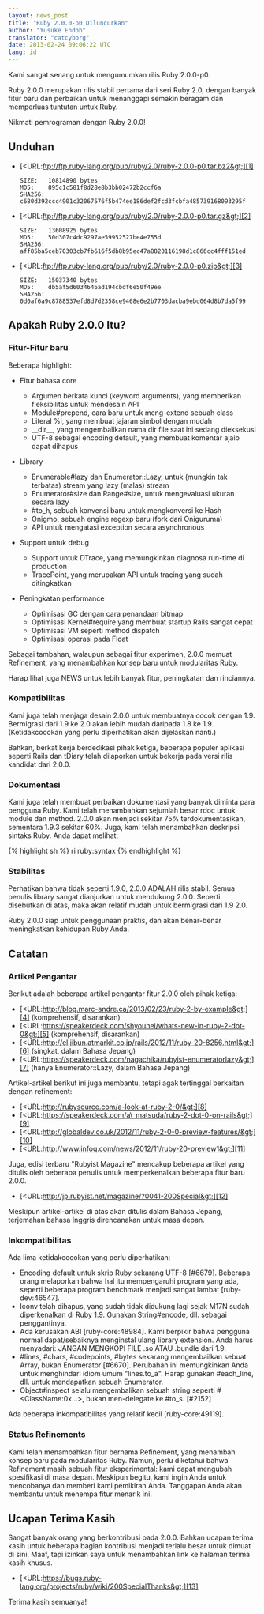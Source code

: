 ```yaml
---
layout: news_post
title: "Ruby 2.0.0-p0 Diluncurkan"
author: "Yusuke Endoh"
translator: "catcyborg"
date: 2013-02-24 09:06:22 UTC
lang: id
---
```


Kami sangat senang untuk mengumumkan rilis Ruby 2.0.0-p0.

Ruby 2.0.0 merupakan rilis stabil pertama dari seri Ruby 2.0, dengan banyak
fitur baru dan perbaikan untuk menanggapi semakin beragam
dan memperluas tuntutan untuk Ruby.

Nikmati pemrograman dengan Ruby 2.0.0!

## Unduhan

* [&lt;URL:ftp://ftp.ruby-lang.org/pub/ruby/2.0/ruby-2.0.0-p0.tar.bz2&gt;][1]

      SIZE:   10814890 bytes
      MD5:    895c1c581f8d28e8b3bb02472b2ccf6a
      SHA256: c680d392ccc4901c32067576f5b474ee186def2fcd3fcbfa485739168093295f

* [&lt;URL:ftp://ftp.ruby-lang.org/pub/ruby/2.0/ruby-2.0.0-p0.tar.gz&gt;][2]

      SIZE:   13608925 bytes
      MD5:    50d307c4dc9297ae59952527be4e755d
      SHA256: aff85ba5ceb70303cb7fb616f5db8b95ec47a8820116198d1c866cc4fff151ed

* [&lt;URL:ftp://ftp.ruby-lang.org/pub/ruby/2.0/ruby-2.0.0-p0.zip&gt;][3]

      SIZE:   15037340 bytes
      MD5:    db5af5d6034646ad194cbdf6e50f49ee
      SHA256: 0d0af6a9c8788537efd8d7d2358ce9468e6e2b7703dacba9ebd064d8b7da5f99

## Apakah Ruby 2.0.0 Itu?

### Fitur-Fitur baru


Beberapa highlight:

* Fitur bahasa core
  * Argumen berkata kunci (keyword arguments), yang memberikan fleksibilitas untuk mendesain API
  * Module#prepend, cara baru untuk meng-extend sebuah class
  * Literal %i, yang membuat jajaran simbol dengan mudah
  * \_\_dir\_\_, yang mengembalikan nama dir file saat ini sedang dieksekusi
  * UTF-8 sebagai encoding default, yang membuat komentar ajaib dapat dihapus

* Library
  * Enumerable#lazy dan Enumerator::Lazy, untuk (mungkin tak terbatas) stream yang lazy (malas)
    stream
  * Enumerator#size dan Range#size, untuk mengevaluasi ukuran secara lazy
  * \#to\_h, sebuah konvensi baru untuk mengkonversi ke Hash
  * Onigmo, sebuah engine regexp baru (fork dari Oniguruma)
  * API untuk mengatasi exception secara asynchronous

* Support untuk debug
  * Support untuk DTrace, yang memungkinkan diagnosa run-time di production
  * TracePoint, yang merupakan API untuk tracing yang sudah ditingkatkan

* Peningkatan performance
  * Optimisasi GC dengan cara penandaan bitmap
  * Optimisasi Kernel#require yang membuat startup Rails sangat cepat
  * Optimisasi VM seperti method dispatch
  * Optimisasi operasi pada Float

Sebagai tambahan, walaupun sebagai fitur experimen, 2.0.0 memuat Refinement, yang menambahkan
konsep baru untuk modularitas Ruby.

Harap lihat juga NEWS untuk lebih banyak fitur, peningkatan dan rinciannya.

### Kompatibilitas

Kami juga telah menjaga desain 2.0.0 untuk membuatnya cocok dengan 1.9. Bermigrasi dari 1.9 ke 2.0 akan lebih mudah daripada 1.8 ke 1.9. (Ketidakcocokan yang perlu diperhatikan akan dijelaskan nanti.)

Bahkan, berkat kerja berdedikasi pihak ketiga, beberapa populer
aplikasi seperti Rails dan tDiary telah dilaporkan untuk bekerja pada
versi rilis kandidat dari 2.0.0.

### Dokumentasi

Kami juga telah membuat perbaikan dokumentasi yang banyak diminta para pengguna Ruby.
Kami telah menambahkan sejumlah besar rdoc untuk module dan method.
2.0.0 akan menjadi sekitar 75% terdokumentasikan, sementara 1.9.3 sekitar 60%.
Juga, kami telah menambahkan deskripsi sintaks Ruby. Anda dapat melihat:

{% highlight sh %}
ri ruby:syntax
{% endhighlight %}

### Stabilitas

Perhatikan bahwa tidak seperti 1.9.0, 2.0.0 ADALAH rilis stabil.
Semua penulis library sangat dianjurkan untuk mendukung 2.0.0. Seperti
disebutkan di atas, maka akan relatif mudah untuk bermigrasi dari 1.9
2.0.

Ruby 2.0.0 siap untuk penggunaan praktis, dan akan benar-benar meningkatkan kehidupan Ruby Anda.

## Catatan

### Artikel Pengantar

Berikut adalah beberapa artikel pengantar fitur 2.0.0 oleh pihak ketiga:

* [&lt;URL:http://blog.marc-andre.ca/2013/02/23/ruby-2-by-example&gt;][4]
  (komprehensif, disarankan)
* [&lt;URL:https://speakerdeck.com/shyouhei/whats-new-in-ruby-2-dot-0&gt;][5]
  (komprehensif, disarankan)
* [&lt;URL:http://el.jibun.atmarkit.co.jp/rails/2012/11/ruby-20-8256.html&gt;][6]
  (singkat, dalam Bahasa Jepang)
* [&lt;URL:https://speakerdeck.com/nagachika/rubyist-enumeratorlazy&gt;][7]
  (hanya Enumerator::Lazy, dalam Bahasa Jepang)

Artikel-artikel berikut ini juga membantu, tetapi agak tertinggal berkaitan dengan
refinement:

* [&lt;URL:http://rubysource.com/a-look-at-ruby-2-0/&gt;][8]
* [&lt;URL:https://speakerdeck.com/a\_matsuda/ruby-2-dot-0-on-rails&gt;][9]
* [&lt;URL:http://globaldev.co.uk/2012/11/ruby-2-0-0-preview-features/&gt;][10]
* [&lt;URL:http://www.infoq.com/news/2012/11/ruby-20-preview1&gt;][11]

Juga, edisi terbaru \"Rubyist Magazine\" mencakup beberapa artikel
yang ditulis oleh beberapa penulis untuk memperkenalkan beberapa
fitur baru 2.0.0.

* [&lt;URL:http://jp.rubyist.net/magazine/?0041-200Special&gt;][12]

Meskipun artikel-artikel di atas akan ditulis dalam Bahasa Jepang,
terjemahan bahasa Inggris direncanakan untuk masa depan.

### Inkompatibilitas

Ada lima ketidakcocokan yang perlu diperhatikan:

* Encoding default untuk skrip Ruby sekarang UTF-8 \[#6679\]. Beberapa orang
  melaporkan bahwa hal itu mempengaruhi program yang ada, seperti beberapa
  program benchmark menjadi sangat lambat \[ruby-dev:46547\].
* Iconv telah dihapus, yang sudah tidak didukung lagi sejak M17N sudah
  diperkenalkan di Ruby 1.9. Gunakan String#encode, dll. sebagai penggantinya.
* Ada kerusakan ABI \[ruby-core:48984\]. Kami berpikir bahwa pengguna normal
  dapat/sebaiknya menginstal ulang library extension. Anda harus
  menyadari: JANGAN MENGKOPI FILE .so ATAU .bundle dari 1.9.
* \#lines, #chars, #codepoints, #bytes sekarang mengembailkan sebuat Array,
  bukan Enumerator \[#6670\]. Perubahan ini memungkinkan Anda untuk
  menghindari idiom umum \"lines.to\_a\". Harap gunakan #each\_line, dll.
  untuk mendapatkan sebuah Enumerator.
* Object#inspect selalu mengembalikan sebuah string seperti
  #&lt;ClassName:0x...&gt;, bukan men-delegate ke #to\_s. \[#2152\]

Ada beberapa inkompatibilitas yang relatif kecil
\[ruby-core:49119\].

### Status Refinements

Kami telah menambahkan fitur bernama Refinement, yang menambah konsep baru pada
modularitas Ruby. Namun, perlu diketahui bahwa Refinement masih
sebuah fitur eksperimental: kami dapat mengubah spesifikasi di masa depan.
Meskipun begitu, kami ingin Anda untuk mencobanya dan memberi kami pemikiran Anda.
Tanggapan Anda akan membantu untuk menempa fitur menarik ini.

## Ucapan Terima Kasih

Sangat banyak orang yang berkontribusi pada 2.0.0. Bahkan ucapan
terima kasih untuk beberapa bagian kontribusi menjadi terlalu besar untuk
dimuat di sini. Maaf, tapi izinkan saya untuk menambahkan link
ke halaman terima kasih khusus.

* [&lt;URL:https://bugs.ruby-lang.org/projects/ruby/wiki/200SpecialThanks&gt;][13]

Terima kasih semuanya!



[1]: ftp://ftp.ruby-lang.org/pub/ruby/2.0/ruby-2.0.0-p0.tar.bz2
[2]: ftp://ftp.ruby-lang.org/pub/ruby/2.0/ruby-2.0.0-p0.tar.gz
[3]: ftp://ftp.ruby-lang.org/pub/ruby/2.0/ruby-2.0.0-p0.zip
[4]: http://blog.marc-andre.ca/2013/02/23/ruby-2-by-example
[5]: https://speakerdeck.com/shyouhei/whats-new-in-ruby-2-dot-0
[6]: http://el.jibun.atmarkit.co.jp/rails/2012/11/ruby-20-8256.html
[7]: https://speakerdeck.com/nagachika/rubyist-enumeratorlazy
[8]: http://rubysource.com/a-look-at-ruby-2-0/
[9]: https://speakerdeck.com/a_matsuda/ruby-2-dot-0-on-rails
[10]: http://globaldev.co.uk/2012/11/ruby-2-0-0-preview-features/
[11]: http://www.infoq.com/news/2012/11/ruby-20-preview1
[12]: http://jp.rubyist.net/magazine/?0041-200Special
[13]: https://bugs.ruby-lang.org/projects/ruby/wiki/200SpecialThanks
